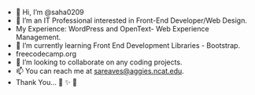 - 👋 Hi, I’m @saha0209
- 👀 I’m an IT Professional interested in Front-End Developer/Web Design. 
- My Experience: WordPress and OpenText- Web Experience Management.
- 🌱 I’m currently learning Front End Development Libraries - Bootstrap. 
- freecodecamp.org 
- 💞️ I’m looking to collaborate on any coding projects.
- 📫 You can reach me at sareaves@aggies.ncat.edu.
- Thank You... 💖 ✨ 💖

<!---
saha0209/saha0209 is a ✨ special ✨ repository because its `README.md` (this file) appears on your GitHub profile.
You can click the Preview link to take a look at your changes.
--->
